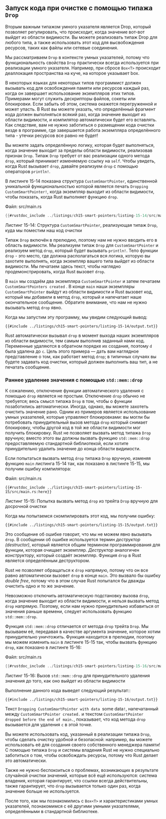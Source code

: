 ## Запуск кода при очистке с помощью типажа `Drop`

Вторым важным типажом умного указателя является Drop, который позволяет регулировать, что происходит, когда значение вот-вот выйдет из области видимости. Вы можете реализовать типаж Drop для любого типа, а также использовать этот код для высвобождения ресурсов, таких как файлы или сетевые соединения.

Мы рассматриваем `Drop` в контексте умных указателей, потому что функциональность свойства `Drop` практически всегда используется при реализации умного указателя. Например, при сбросе `Box<T>` происходит деаллокация пространства на куче, на которое указывает box.

В некоторых языках для некоторых типов программист должен вызывать код для освобождения памяти или ресурсов каждый раз, когда он завершает использование экземпляров этих типов. Примерами могут служить дескрипторы файлов, сокеты или блокировки. Если забыть об этом, система окажется перегруженной и может упасть. В Rust вы можете указать, что определённый фрагмент кода должен выполняться всякий раз, когда значение выходит из области видимости, и компилятор автоматически будет его вставлять. Как следствие, вам не нужно заботиться о размещении кода очистки везде в программе, где завершается работа экземпляра определённого типа - утечки ресурсов все равно не будет!

Вы можете задать определённую логику, которая будет выполняться, когда значение выходит за пределы области видимости, реализовав признак `Drop`. Типаж `Drop` требует от вас реализации одного метода `drop`, который принимает изменяемую ссылку на `self`. Чтобы увидеть, когда Rust вызывает `drop`, давайте реализуем `drop` с помощью операторов `println!`.

В листинге 15-14 показана структура `CustomSmartPointer`, единственной уникальной функциональностью которой является печать `Dropping CustomSmartPointer!`, когда экземпляр выходит из области видимости, чтобы показать, когда Rust выполняет функцию `drop`.

<span class="filename">Файл: src/main.rs</span>

```rust
{{#rustdoc_include ../listings/ch15-smart-pointers/listing-15-14/src/main.rs}}
```

<span class="caption">Листинг 15-14: Структура <code>CustomSmartPointer</code>, реализующая типаж <code>Drop</code>, куда мы поместим наш код очистки</span>

Типаж `Drop` включён в прелюдию, поэтому нам не нужно вводить его в область видимости. Мы реализуем типаж `Drop` для `CustomSmartPointer` и реализуем метод `drop`, который будет вызывать `println!`. Тело функции `drop` - это место, где должна располагаться вся логика, которую вы захотите выполнять, когда экземпляр вашего типа выйдет из области видимости. Мы печатаем здесь текст, чтобы наглядно продемонстрировать, когда Rust вызовет `drop`.

В `main` мы создаём два экземпляра `CustomSmartPointer` и затем печатаем `CustomSmartPointers created` . В конце `main` наши экземпляры `CustomSmartPointer` выйдут из области видимости и Rust вызовет код, который мы добавили в метод `drop`, который и напечатает наше окончательное сообщение. Обратите внимание, что нам не нужно вызывать метод `drop` явно.

Когда мы запустим эту программу, мы увидим следующий вывод:

```console
{{#include ../listings/ch15-smart-pointers/listing-15-14/output.txt}}
```

Rust автоматически вызывал `drop` в момент выхода наших экземпляров из области видимости, тем самым выполнив заданный нами код. Переменные удаляются в обратном порядке их создания, поэтому `d` была удалена до `c`. Цель этого примера — дать вам наглядное представление о том, как работает метод `drop`; в типичных случаях вы будете задавать код очистки, который должен выполнить ваш тип, а не печатать сообщение.

### Раннее удаление значения с помощью `std::mem::drop`

К сожалению, отключение функции автоматического удаления с помощью `drop` является не простым. Отключение `drop` обычно не требуется; весь смысл типажа `Drop` в том, чтобы о функции позаботились автоматически. Иногда, однако, вы можете захотеть очистить значение рано. Одним из примеров является использование умных указателей, которые управляют блокировками: вы могли бы потребовать принудительный вызов метода `drop` который снимает блокировку, чтобы другой код в той же области видимости мог получить блокировку. Rust не позволяет вызвать метод типажа `Drop` вручную; вместо этого вы должны вызвать функцию `std::mem::drop` предоставляемую стандартной библиотекой, если хотите принудительно удалить значение до конца области видимости.

Если попытаться вызвать метод `drop` типажа `Drop` вручную, изменяя функцию `main` листинга 15-14 так, как показано в листинге 15-15, мы получим ошибку компилятора:

<span class="filename">Файл: src/main.rs</span>

```rust,ignore,does_not_compile
{{#rustdoc_include ../listings/ch15-smart-pointers/listing-15-15/src/main.rs:here}}
```

<span class="caption">Листинг 15-15: Попытка вызвать метод <code>drop</code> из трейта <code>Drop</code> вручную для досрочной очистки</span>

Когда мы попытаемся скомпилировать этот код, мы получим ошибку:

```console
{{#include ../listings/ch15-smart-pointers/listing-15-15/output.txt}}
```

Это сообщение об ошибке говорит, что мы не можем явно вызывать `drop`. В сообщении об ошибке используется термин *деструктор (destructor)*, который является общим термином программирования для функции, которая очищает экземпляр. *Деструктор* аналогичен *конструктору*, который создаёт экземпляр. Функция `drop` в Rust является определённым деструктором.

Rust не позволяет обращаться к `drop` напрямую, потому что он все равно автоматически вызовет `drop` в конце `main`. Это вызвало бы ошибку *double free*, потому что в этом случае Rust попытался бы дважды очистить одно и то же значение.

Невозможно отключить автоматическую подстановку вызова `drop`, когда значение выходит из области видимости, и нельзя вызвать метод `drop` напрямую. Поэтому, если нам нужно принудительно избавиться от значения раньше времени, следует использовать функцию `std::mem::drop`.

Функция `std::mem::drop` отличается от метода `drop` трейта `Drop`. Мы вызываем её, передавая в качестве аргумента значение, которое хотим принудительно уничтожить. Функция находится в прелюдии, поэтому мы можем изменить `main` в листинге 15-15 так, чтобы вызвать функцию `drop`, как показано в листинге 15-16:

<span class="filename">Файл: src/main.rs</span>

```rust
{{#rustdoc_include ../listings/ch15-smart-pointers/listing-15-16/src/main.rs:here}}
```

<span class="caption">Листинг 15-16: Вызов <code>std::mem::drop</code> для принудительного удаления значения до того, как оно выйдет из области видимости</span>

Выполнение данного кода выведет следующий результат::

```console
{{#include ../listings/ch15-smart-pointers/listing-15-16/output.txt}}
```

Текст `Dropping CustomSmartPointer with data `some data`!`, напечатанный между `CustomSmartPointer created.` и текстом `CustomSmartPointer dropped before the end of main.`, показывает, что код метода `drop` вызывается для удаления `c` в этой точке.

Вы можете использовать код, указанный в реализации типажа `Drop`, чтобы сделать очистку удобной и безопасной: например, вы можете использовать её для создания своего собственного менеджера памяти! С помощью типажа `Drop` и системы владения Rust не нужно специально заботиться о том, чтобы освобождать ресурсы, потому что Rust делает это автоматически.

Также не нужно беспокоиться о проблемах, возникающих в результате случайной очистки значений, которые всё ещё используются: система владения, которая гарантирует, что ссылки всегда действительны, также гарантирует, что `drop` вызывается только один раз, когда значение больше не используется.

После того, как мы познакомились с `Box<T>` и характеристиками умных указателей, познакомимся с её другими умными указателями, определёнными в стандартной библиотеке.
